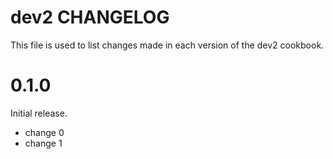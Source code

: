 # dev2 CHANGELOG

This file is used to list changes made in each version of the dev2 cookbook.

# 0.1.0

Initial release.

- change 0
- change 1

